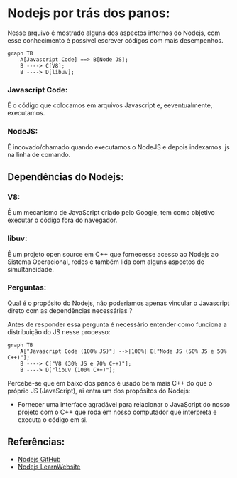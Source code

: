 # Nodejs por trás dos panos:

Nesse arquivo é mostrado alguns dos aspectos internos do Nodejs, com esse conhecimento é possível escrever códigos com mais desempenhos.

```mermaid
graph TB
    A[Javascript Code] ==> B[Node JS];
    B ----> C[V8];
    B ----> D[libuv];
```

### Javascript Code:

É o código que colocamos em arquivos Javascript e, eeventualmente, executamos.

### NodeJS:

É incovado/chamado quando executamos o NodeJS e depois indexamos .js na linha de comando.

## Dependências do Nodejs:

### V8:

É um mecanismo de JavaScript criado pelo Google, tem como objetivo executar o código fora do navegador.

### libuv:

É um projeto open source em C++ que fornecesse acesso ao Nodejs ao Sistema Operacional, redes e também lida com alguns aspectos de simultaneidade.

### Perguntas:

Qual é o propósito do Nodejs, não poderiamos apenas vincular o Javascript direto com as dependências necessárias ?

Antes de responder essa pergunta é necessário entender como funciona a distribuição do JS nesse processo:

```mermaid
graph TB
    A["Javascript Code (100% JS)"] -->|100%| B["Node JS (50% JS e 50% C++)"];
    B ----> C["V8 (30% JS e 70% C++)"];
    B ----> D["libuv (100% C++)"];
```

Percebe-se que em baixo dos panos é usado bem mais C++ do que o próprio JS (JavaScript), ai entra um dos propósitos do Nodejs:

* Fornecer uma interface agradável para relacionar o JavaScript do nosso projeto com o C++ que roda em nosso computador que interpreta e executa o código em si.

## Referências:

* [Nodejs GitHub](https://github.com/nodejs/node)
* [Nodejs LearnWebsite](https://nodejs.dev/pt/learn/the-v8-javascript-engine/)





